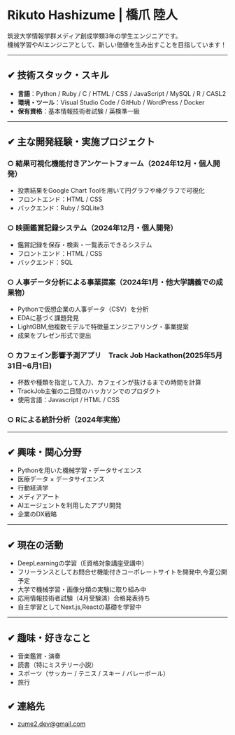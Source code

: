 # Rikuto Hashizume | 橋爪 陸人

筑波大学情報学群メディア創成学類3年の学生エンジニアです。  
機械学習やAIエンジニアとして、新しい価値を生み出すことを目指しています！

---

## ✔︎ 技術スタック・スキル

- **言語**：Python / Ruby / C / HTML / CSS / JavaScript / MySQL / R / CASL2  
- **環境・ツール**：Visual Studio Code / GitHub / WordPress / Docker
- **保有資格**：基本情報技術者試験 / 英検準一級  

---

## ✔︎ 主な開発経験・実施プロジェクト

### ○ 結果可視化機能付きアンケートフォーム（2024年12月・個人開発）
- 投票結果をGoogle Chart Toolを用いて円グラフや棒グラフで可視化
- フロントエンド：HTML / CSS  
- バックエンド：Ruby / SQLite3   

### ○  映画鑑賞記録システム（2024年12月・個人開発）
- 鑑賞記録を保存・検索・一覧表示できるシステム  
- フロントエンド：HTML / CSS  
- バックエンド：SQL  

### ○  人事データ分析による事業提案（2024年1月・他大学講義での成果物）
- Pythonで仮想企業の人事データ（CSV）を分析  
- EDAに基づく課題発見  
- LightGBM,他複数モデルで特徴量エンジニアリング・事業提案  
- 成果をプレゼン形式で提出

### ○  カフェイン影響予測アプリ　Track Job Hackathon(2025年5月31日~6月1日)
- 杯数や種類を指定して入力、カフェインが抜けるまでの時間を計算
- TrackJob主催の二日間のハッカソンでのプロダクト
- 使用言語：Javascript / HTML / CSS

### ○  Rによる統計分析（2024年実施）

---

## ✔︎ 興味・関心分野

- Pythonを用いた機械学習・データサイエンス  
- 医療データ × データサイエンス  
- 行動経済学  
- メディアアート  
- AIエージェントを利用したアプリ開発
- 企業のDX戦略

---

## ✔︎ 現在の活動

- DeepLearningの学習（E資格対象講座受講中）  
- フリーランスとしてお問合せ機能付きコーポレートサイトを開発中,今夏公開予定  
- 大学で機械学習・画像分類の実験に取り組み中  
- 応用情報技術者試験（4月受験済）合格発表待ち
- 自主学習としてNext.js,Reactの基礎を学習中

---

## ✔︎ 趣味・好きなこと

- 音楽鑑賞・演奏  
- 読書（特にミステリー小説）  
- スポーツ（サッカー / テニス / スキー / バレーボール）
- 旅行

## ✔︎ 連絡先
- zume2.dev@gmail.com

